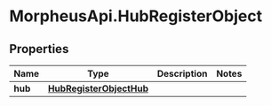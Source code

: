 # MorpheusApi.HubRegisterObject

## Properties

Name | Type | Description | Notes
------------ | ------------- | ------------- | -------------
**hub** | [**HubRegisterObjectHub**](HubRegisterObjectHub.md) |  | 


